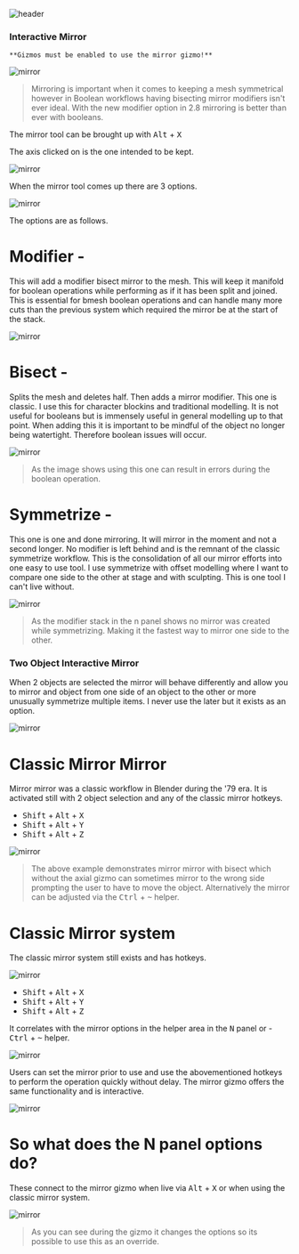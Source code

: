 ![header](img/banner.gif)

### Interactive Mirror

    **Gizmos must be enabled to use the mirror gizmo!**

![mirror](img/mirror/m6.png)

> Mirroring is important  when it comes to keeping a mesh symmetrical however in
Boolean workflows having bisecting mirror modifiers isn't ever ideal. With the new modifier option in 2.8 mirroring is better than ever with booleans.

The mirror tool can be brought up with <kbd>Alt</kbd> + <kbd>X</kbd>

The axis clicked on is the one intended to be kept.

 ![mirror](img/mirror/mmm1.gif)

When the mirror tool comes up there are 3 options.

![mirror](img/mirror/m1.gif)

The options are as follows.

# Modifier -
This will add a modifier bisect mirror to the mesh. This will keep it manifold for boolean operations while performing as if it has been split and joined. This is essential for bmesh boolean operations and can handle many more cuts than the previous system which required the mirror be at the start of the stack.

![mirror](img/mirror/m2.gif)

# Bisect -
Splits the mesh and deletes half. Then adds a mirror modifier. This one is classic.
I use this for character blockins and traditional modelling. It is not useful for booleans but is immensely useful in general modelling up to that point. When adding this it is important to be mindful of the object no longer being watertight. Therefore boolean issues will occur.

![mirror](img/mirror/m3.gif)

 > As the image shows using this one can result in errors during the boolean operation.

# Symmetrize -
This one is one and done mirroring. It will mirror in the moment and not a second longer. No modifier is left behind and is the remnant of the classic symmetrize workflow. This is the consolidation of all our mirror efforts into one easy to use tool. I use symmetrize with offset modelling where I want to compare one side to the other at stage and with sculpting. This is one tool I can't live without.

![mirror](img/mirror/m4.gif)

> As the modifier stack in the n panel shows no mirror was created while symmetrizing. Making it the fastest way to mirror one side to the other.

### Two Object Interactive Mirror

When 2 objects are selected the mirror will behave differently and allow you to mirror and object from one side of an object to the other or more unusually symmetrize multiple items. I never use the later but it exists as an option.

![mirror](img/mirror/m5.gif)

# Classic Mirror Mirror

Mirror mirror was a classic workflow in Blender during the '79 era. It is activated still with 2 object selection and any of the classic mirror hotkeys.

- <kbd>Shift</kbd> + <kbd>Alt</kbd> + <kbd>X</kbd>
- <kbd>Shift</kbd> + <kbd>Alt</kbd> + <kbd>Y</kbd>
- <kbd>Shift</kbd> + <kbd>Alt</kbd> + <kbd>Z</kbd>

![mirror](img/mirror/m10.gif)

> The above example demonstrates mirror mirror with bisect which without the axial gizmo can sometimes mirror to the wrong side prompting the user to have to move the object. Alternatively the mirror can be adjusted via the <kbd>Ctrl</kbd> + <kbd>~</kbd> helper.

# Classic Mirror system

The classic mirror system still exists and has hotkeys.

![mirror](img/mirror/m8.png)

- <kbd>Shift</kbd> + <kbd>Alt</kbd> + <kbd>X</kbd>
- <kbd>Shift</kbd> + <kbd>Alt</kbd> + <kbd>Y</kbd>
- <kbd>Shift</kbd> + <kbd>Alt</kbd> + <kbd>Z</kbd>

It correlates with the mirror options in the helper area in the <kbd>N</kbd> panel or - <kbd>Ctrl</kbd> + <kbd>~</kbd> helper.

![mirror](img/mirror/m9.png)

Users can set the mirror prior to use and use the abovementioned hotkeys to perform the operation quickly without delay. The mirror gizmo offers the same functionality and is interactive.

![mirror](img/mirror/m11.gif)

# So what does the N panel options do?

These connect to the mirror gizmo when live via <kbd>Alt</kbd> + <kbd>X</kbd> or when using the classic mirror system.

![mirror](img/mirror/m7.gif)

> As you can see during the gizmo it changes the options so its possible to use this as an override.
